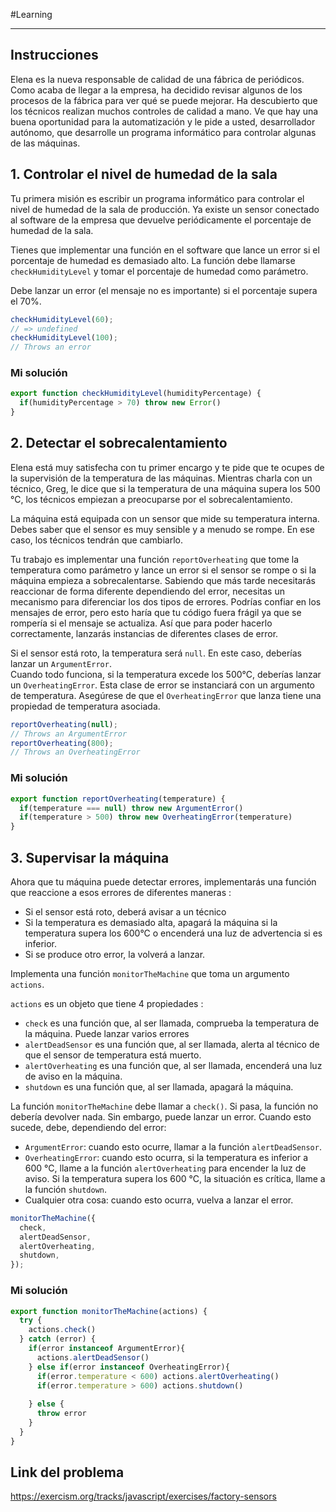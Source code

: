 #Learning 
___
## Instrucciones

Elena es la nueva responsable de calidad de una fábrica de periódicos. Como acaba de llegar a la empresa, ha decidido revisar algunos de los procesos de la fábrica para ver qué se puede mejorar. Ha descubierto que los técnicos realizan muchos controles de calidad a mano. Ve que hay una buena oportunidad para la automatización y le pide a usted, desarrollador autónomo, que desarrolle un programa informático para controlar algunas de las máquinas.
## 1. Controlar el nivel de humedad de la sala  

Tu primera misión es escribir un programa informático para controlar el nivel de humedad de la sala de producción. Ya existe un sensor conectado al software de la empresa que devuelve periódicamente el porcentaje de humedad de la sala.  
  
Tienes que implementar una función en el software que lance un error si el porcentaje de humedad es demasiado alto. La función debe llamarse `checkHumidityLevel` y tomar el porcentaje de humedad como parámetro.  
  
Debe lanzar un error (el mensaje no es importante) si el porcentaje supera el 70%.

```js
checkHumidityLevel(60);
// => undefined
checkHumidityLevel(100); 
// Throws an error
```
### Mi solución 

```js
export function checkHumidityLevel(humidityPercentage) {
  if(humidityPercentage > 70) throw new Error()
}
```
## 2. Detectar el sobrecalentamiento  

Elena está muy satisfecha con tu primer encargo y te pide que te ocupes de la supervisión de la temperatura de las máquinas. Mientras charla con un técnico, Greg, le dice que si la temperatura de una máquina supera los 500 °C, los técnicos empiezan a preocuparse por el sobrecalentamiento.  
  
La máquina está equipada con un sensor que mide su temperatura interna. Debes saber que el sensor es muy sensible y a menudo se rompe. En ese caso, los técnicos tendrán que cambiarlo.  
  
Tu trabajo es implementar una función `reportOverheating` que tome la temperatura como parámetro y lance un error si el sensor se rompe o si la máquina empieza a sobrecalentarse. Sabiendo que más tarde necesitarás reaccionar de forma diferente dependiendo del error, necesitas un mecanismo para diferenciar los dos tipos de errores. Podrías confiar en los mensajes de error, pero esto haría que tu código fuera frágil ya que se rompería si el mensaje se actualiza. Así que para poder hacerlo correctamente, lanzarás instancias de diferentes clases de error.  
  
Si el sensor está roto, la temperatura será `null`. En este caso, deberías lanzar un `ArgumentError`.  
Cuando todo funciona, si la temperatura excede los 500°C, deberías lanzar un `OverheatingError`. Esta clase de error se instanciará con un argumento de temperatura. Asegúrese de que el `OverheatingError` que lanza tiene una propiedad de temperatura asociada.

```js
reportOverheating(null);
// Throws an ArgumentError
reportOverheating(800); 
// Throws an OverheatingError
```
### Mi solución 

```js
export function reportOverheating(temperature) {
  if(temperature === null) throw new ArgumentError()
  if(temperature > 500) throw new OverheatingError(temperature)
}
```
## 3. Supervisar la máquina  

Ahora que tu máquina puede detectar errores, implementarás una función que reaccione a esos errores de diferentes maneras :  
  
- Si el sensor está roto, deberá avisar a un técnico  
- Si la temperatura es demasiado alta, apagará la máquina si la temperatura supera los 600°C o encenderá una luz de advertencia si es inferior.  
- Si se produce otro error, la volverá a lanzar.  

Implementa una función `monitorTheMachine` que toma un argumento `actions`.  
  
`actions` es un objeto que tiene 4 propiedades :  
  
- `check` es una función que, al ser llamada, comprueba la temperatura de la máquina. Puede lanzar varios errores  
- `alertDeadSensor` es una función que, al ser llamada, alerta al técnico de que el sensor de temperatura está muerto.  
- `alertOverheating` es una función que, al ser llamada, encenderá una luz de aviso en la máquina.  
- `shutdown` es una función que, al ser llamada, apagará la máquina.  
  
La función `monitorTheMachine` debe llamar a `check()`. Si pasa, la función no debería devolver nada. Sin embargo, puede lanzar un error. Cuando esto sucede, debe, dependiendo del error:  
  
- `ArgumentError`: cuando esto ocurre, llamar a la función `alertDeadSensor`.  
- `OverheatingError`: cuando esto ocurra, si la temperatura es inferior a 600 °C, llame a la función `alertOverheating` para encender la luz de aviso. Si la temperatura supera los 600 °C, la situación es crítica, llame a la función `shutdown`.  
- Cualquier otra cosa: cuando esto ocurra, vuelva a lanzar el error.

```js
monitorTheMachine({
  check,
  alertDeadSensor,
  alertOverheating,
  shutdown,
});
```
### Mi solución 

```js
export function monitorTheMachine(actions) {
  try {
    actions.check()
  } catch (error) {
    if(error instanceof ArgumentError){
      actions.alertDeadSensor()
    } else if(error instanceof OverheatingError){
      if(error.temperature < 600) actions.alertOverheating()
      if(error.temperature > 600) actions.shutdown()
      
    } else {
      throw error
    }
  }
}
```
## Link del problema

https://exercism.org/tracks/javascript/exercises/factory-sensors